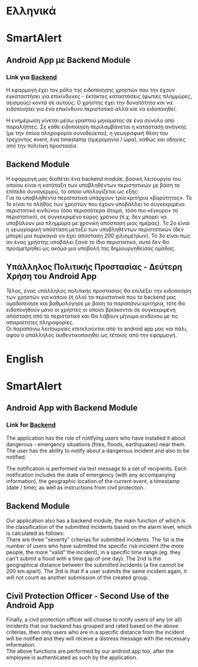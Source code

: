 # Ελληνικά

# SmartAlert

## Android App με Backend Module
### Link για [Backend](https://github.com/George-Anto/smart_alert_backend_public)

Η εφαρμογή έχει τον ρόλο της ειδοποίησης χρηστών που την έχουν εγκαταστήσει για επικίνδυνες - έκτακτες καταστάσεις (φωτιές πλημμύρες, σεισμούς) κοντά σε αυτούς. 
Ο χρήστης έχει την δυνατότητα και να ειδοποιήσει για ένα επικίνδυνο περιστατικό αλλά και να ειδοποιηθεί. <br/>

Η ενημέρωση γίνεται μέσω γραπτού μηνύματος σε ένα σύνολο από παραλήπτες. Σε κάθε ειδοποίηση περιλαμβάνεται η κατάσταση ανάγκης (με
την όποια πληροφορία συνοδεύεται), η γεωγραφική θέση του τρέχοντος event, ένα timestamp (ημερομηνία / ώρα), καθώς και οδηγίες από την πολιτική προστασία.

## Backend Module

Η εφαρμογή μας διαθέτει ένα backend module, βασική λειτουργία του οποίου είναι η κατάταξη των υποβληθέντων περιστατικών με βάση το επίπεδο
συναγερμού, το οποίο υπολογίζεται ως εξής:<br/>
Για τα υποβληθέντα περιστατικά υπάρχουν τρία κριτήρια «βαρύτητας». Το 1ο
είναι το πλήθος των χρηστών που έχουν υποβάλλει το συγκεκριμένο περιστατικό κινδύνου (όσο περισσότερα άτομα, τόσο
πιο «έγκυρο» το περιστατικό), σε συγκεκριμένο εύρος χρόνου (π.χ. δεν μπορεί να υποβάλουν μια πλημμύρα με χρονική απόσταση μιας ημέρας). Το 2ο
είναι η γεωγραφική απόσταση μεταξύ των υποβληθέντων περιστατικών (δεν μπορεί μια πυρκαγιά να έχει απόσταση 200 χιλιομέτρων). Το 3ο είναι πως αν ένας 
χρήστης υποβάλει ξανά το ίδιο περιστατικό, αυτό δεν θα προσμετρηθεί ως ακόμα μια υποβολή της δημιουργηθείσας ομάδας. 

## Υπάλληλος Πολιτικής Προστασίας - Δεύτερη Χρήση του Android App

Τέλος, ένας υπάλληλος πολιτικής προστασίας θα επιλέξει την ειδοποίηση των χρηστών για κάποιο (ή όλα) τα περιστατικά που το backend μας ομαδοποίησε και βαθμολόγησε
με βάση τα παραπάνω κριτήρια, τότε θα ειδοποιηθούν μόνο οι χρήστες οι οποίοι βρίσκονται σε συγκεκριμένη
απόσταση από το περιστατικό και Θα λάβουν μήνυμα κινδύνου με τις απαραίτητες πληροφορίες. <br/>
Οι παραπάνω λειτουργίες επιτελούνται από το android app μας και πάλι, αφού ο υπάλληλος αυθεντικοποιηθεί ως τέτοιος από την εφαρμογή.

# English

# SmartAlert

## Android App with Backend Module
### Link for [Backend](https://github.com/George-Anto/smart_alert_backend_public)

The application has the role of notifying users who have installed it about dangerous - emergency situations (fires, floods, earthquakes) near them.
The user has the ability to notify about a dangerous incident and also to be notified. <br/>

The notification is performed via text message to a set of recipients. Each notification includes the state of emergency (with
any accompanying information), the geographic location of the current event, a timestamp (date / time), as well as instructions from civil protection.

## Backend Module

Our application also has a backend module, the main function of which is the classification of the submitted incidents based on the alarm
level, which is calculated as follows:<br/>
There are three "severity" criterias for submitted incidents. The 1st
is the number of users who have submitted the specific risk incident (the more people, the
more "valid" the incident), in a specific time range (eg. they can't submit a flood with a time gap of one day). The 2nd
is the geographical distance between the submitted incidents (a fire cannot be 200 km apart). The 3rd is that if a user submits the same incident again, 
it will not count as another submission of the created group.

## Civil Protection Officer - Second Use of the Android App

Finally, a civil protection officer will choose to notify users of any (or all) incidents that our backend has grouped and rated
based on the above criterias, then only users who are in a specific distance from the incident will be notified 
and they will receive a distress message with the necessary information. <br/>
The above functions are performed by our android app too, after the employee is authenticated as such by the application.
